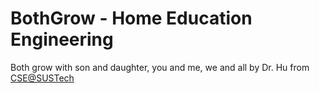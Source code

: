 # BothGrow - Home Education Engineering
Both grow with son and daughter, you and me, we and all
by Dr. Hu from [CSE@SUSTech](hucf@sustech.edu.cn)
